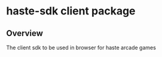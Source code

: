 # haste-sdk client package

## Overview

The client sdk to be used in browser for haste arcade games

